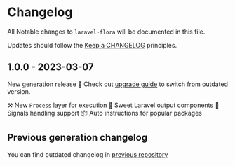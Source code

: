 # Changelog

All Notable changes to `laravel-flora` will be documented in this file.

Updates should follow the [Keep a CHANGELOG](http://keepachangelog.com/) principles.

## 1.0.0 - 2023-03-07

New generation release 🎉
Check out [upgrade guide](https://github.com/qruto/laravel-flora/blob/main/UPGRADING.md) to switch from outdated version.

⚒️ New `Process` layer for execution
🎨 Sweet Laravel output components
🚥 Signals handling support
📦 Auto instructions for popular packages

## Previous generation changelog

You can find outdated changelog in [previous repository](https://github.com/mad-web/laravel-initializer/blob/master/CHANGELOG.md)
